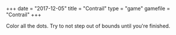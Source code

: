 +++
date = "2017-12-05"
title = "Contrail"
type = "game"
gamefile = "Contrail"
+++

Color all the dots. Try to not step out of bounds until you're finished.

